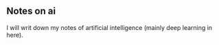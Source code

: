 ## Notes on ai

I will writ down my notes of artificial intelligence (mainly deep learning in here).

